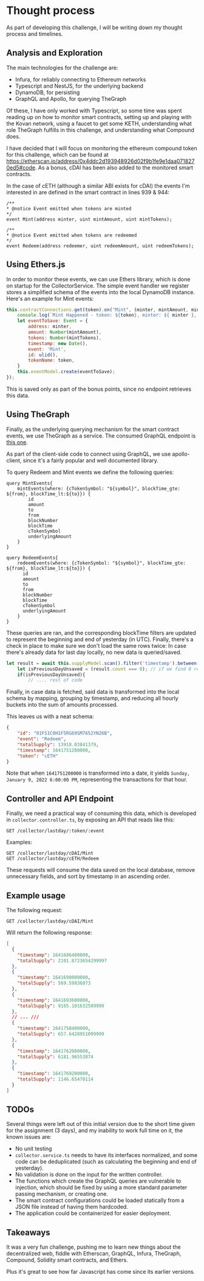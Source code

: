# Thought process

As part of developing this challenge, I will be writing down my thought process and timelines.

## Analysis and Exploration

The main technologies for the challenge are:

* Infura, for reliably connecting to Ethereum networks
* Typescript and NestJS, for the underlying backend
* DynamoDB, for persisting
* GraphQL and Apollo, for querying TheGraph

Of these, I have only worked with Typescript, so some time was spent reading up on how to monitor smart contracts, setting up and playing with the Kovan network, using a faucet to get some KETH, understanding what role TheGraph fulfills in this challenge, and understanding what Compound does.

I have decided that I will focus on monitoring the ethereum compound token for this challenge, which can be found at https://etherscan.io/address/0x4ddc2d193948926d02f9b1fe9e1daa0718270ed5#code. As a bonus, cDAI has been also added to the monitored smart contracts.

In the case of cETH (although a similar ABI exists for cDAI) the events I'm interested in are defined in the smart contract in lines 939 & 944:

```
/**
* @notice Event emitted when tokens are minted
*/
event Mint(address minter, uint mintAmount, uint mintTokens);

/**
* @notice Event emitted when tokens are redeemed
*/
event Redeem(address redeemer, uint redeemAmount, uint redeemTokens);
```

## Using Ethers.js

In order to monitor these events, we can use Ethers library, which is done on startup for the CollectorService. The simple event handler we register stores a simplified schema of the events into the local DynamoDB instance. Here's an example for Mint events:

```js
this.contractConnections.get(token).on("Mint", (minter, mintAmount, mintTokens, event) => {
    console.log(`Mint Happened - token: ${token}, minter: ${ minter }, mintAmount: ${ mintAmount }, mintTokens: ${ mintTokens}`);
    let eventToSave: Event = {
        address: minter,
        amount: Number(mintAmount),
        tokens: Number(mintTokens),
        timestamp: new Date(),
        event: 'Mint',
        id: ulid(),
        tokenName: token,
    }
    this.eventModel.create(eventToSave);
});
```

This is saved only as part of the bonus points, since no endpoint retrieves this data.

## Using TheGraph

Finally, as the underlying querying mechanism for the smart contract events, we use TheGraph as a service. The consumed GraphQL endpoint is [this one](https://thegraph.com/hosted-service/subgraph/graphprotocol/compound-v2?selected=playground).

As part of the client-side code to connect using GraphQL, we use apollo-client, since it's a fairly popular and well documented library.

To query Redeem and Mint events we define the following queries:

```
query MintEvents{
    mintEvents(where: {cTokenSymbol: "${symbol}", blockTime_gte: ${from}, blockTime_lt:${to}}) {
        id
        amount
        to
        from
        blockNumber
        blockTime
        cTokenSymbol
        underlyingAmount
    }
}

query RedeemEvents{
    redeemEvents(where: {cTokenSymbol: "${symbol}", blockTime_gte: ${from}, blockTime_lt:${to}}) {
      id
      amount
      to
      from
      blockNumber
      blockTime
      cTokenSymbol
      underlyingAmount
    }
}
```

These queries are ran, and the corresponding blockTime filters are updated to represent the beginning and end of yesterday (in UTC). Finally, there's a check in place to make sure we don't load the same rows twice: In case there's already data for last day locally, no new data is queried/saved.

```js
let result = await this.supplyModel.scan().filter('timestamp').between(beginning_day_before.unix() * 1000, beginning_today.unix() * 1000).count().exec();
    let isPreviousDayUnsaved = (result.count === 0); // if we find 0 records for yesterday, trigger download again
    if(isPreviousDayUnsaved){
        // .... rest of code
```

Finally, in case data is fetched, said data is transformed into the local schema by mapping, grouping by timestamp, and reducing all hourly buckets into the sum of amounts processed.

This leaves us with a neat schema:
```json
{
    "id": "01FS1C0H1F5RG69SM7652YN26B",
    "event": "Redeem",
    "totalSupply": 13918.03841379,
    "timestamp": 1641751200000,
    "token": "cETH"
}
```
Note that when `1641751200000` is transformed into a date, it yields `Sunday, January 9, 2022 6:00:00 PM`, representing the transactions for that hour.

## Controller and API Endpoint

Finally, we need a practical way of consuming this data, which is developed in `collector.controller.ts`, by exposing an API that reads like this:
```
GET /collector/lastday/:token/:event
```

Examples:
```
GET /collector/lastday/cDAI/Mint
GET /collector/lastday/cETH/Redeem
```

These requests will consume the data saved on the local database, remove unnecessary fields, and sort by timestamp in an ascending order.

## Example usage

The following request:
```
GET /collector/lastday/cDAI/Mint
```
Will return the following response:
```json
[
  {
    "timestamp": 1641686400000,
    "totalSupply": 2101.8723654299997
  },
  {
    "timestamp": 1641690000000,
    "totalSupply": 569.59936073
  },
  {
    "timestamp": 1641693600000,
    "totalSupply": 9165.101632509999
  },
  // ... ///
  {
    "timestamp": 1641758400000,
    "totalSupply": 657.6428951099999
  },
  {
    "timestamp": 1641762000000,
    "totalSupply": 6181.96553874
  },
  {
    "timestamp": 1641769200000,
    "totalSupply": 1146.65470114
  }
]

```

## TODOs

Several things were left out of this initial version due to the short time given for the assignment (3 days), and my inability to work full time on it, the known issues are:

* No unit testing
* `collector.service.ts` needs to have its interfaces normalized, and some code can be deduplicated (such as calculating the beginning and end of yesterday).
* No validation is done on the input for the written controller. 
* The functions which create the GraphQL queries are vulnerable to injection, which should be fixed by using a more standard parameter passing mechanism, or creating one.
* The smart contract configurations could be loaded statically from a JSON file instead of having them hardcoded.
* The application could be containerized for easier deployment.

## Takeaways

It was a very fun challenge, pushing me to learn new things about the decentralized web, fiddle with Etherscan, GraphQL, Infura, TheGraph, Compound, Solidity smart contracts, and Ethers.

Plus it's great to see how far Javascript has come since its earlier versions.
